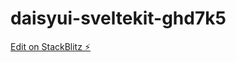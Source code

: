 # daisyui-sveltekit-ghd7k5

[Edit on StackBlitz ⚡️](https://stackblitz.com/edit/daisyui-sveltekit-ghd7k5)